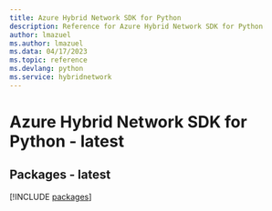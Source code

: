 ```yaml
---
title: Azure Hybrid Network SDK for Python
description: Reference for Azure Hybrid Network SDK for Python
author: lmazuel
ms.author: lmazuel
ms.data: 04/17/2023
ms.topic: reference
ms.devlang: python
ms.service: hybridnetwork
---
```

# Azure Hybrid Network SDK for Python - latest
## Packages - latest
[!INCLUDE [packages](hybrid-network-index.md)]